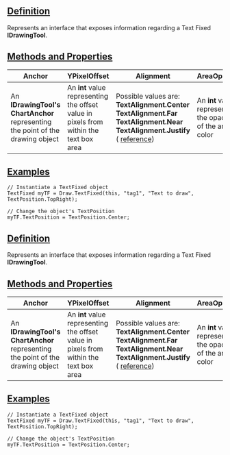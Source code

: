 ## [Definition](https://developer.ninjatrader.com/docs/desktop/textfixed\#definition)

Represents an interface that exposes information regarding a Text Fixed **IDrawingTool**.

## [Methods and Properties](https://developer.ninjatrader.com/docs/desktop/textfixed\#methods-and-properties)

| Anchor | YPixelOffset | Alignment | AreaOpacity | AreaBrush | DisplayText | TextBrush | Font | OutlineStroke | TextPosition |
| --- | --- | --- | --- | --- | --- | --- | --- | --- | --- |
| An **IDrawingTool's ChartAnchor** representing the point of the drawing object | An **int** value representing the offset value in pixels from within the text box area | Possible values are:<br>**TextAlignment.Center**<br>**TextAlignment.Far**<br>**TextAlignment.Near**<br>**TextAlignment.Justify**<br>( [reference](https://msdn.microsoft.com/en-us/library/system.windows.textalignment%28v=vs.110%29.aspx)) | An **int** value representing the opacity of the area color | A **Brush** class representing the fill color of the text box | A **string** value representing the text to be drawn | A **Brush** class representing the color of the text | A **Font** object representing the font for the text | The **Stroke** object used to outline the text box | Possible values are:<br>**TextPosition.BottomLeft**<br>**TextPosition.BottomRight**<br>**TextPosition.Center**<br>**TextPosition.TopLeft**<br>**TextPosition.TopRight** |

## [Examples](https://developer.ninjatrader.com/docs/desktop/textfixed\#examples)

```jsx-150469391 csharp
// Instantiate a TextFixed object
TextFixed myTF = Draw.TextFixed(this, "tag1", "Text to draw", TextPosition.TopRight);

// Change the object's TextPosition
myTF.TextPosition = TextPosition.Center;

```

## [Definition](https://developer.ninjatrader.com/docs/desktop/textfixed\#definition)

Represents an interface that exposes information regarding a Text Fixed **IDrawingTool**.

## [Methods and Properties](https://developer.ninjatrader.com/docs/desktop/textfixed\#methods-and-properties)

| Anchor | YPixelOffset | Alignment | AreaOpacity | AreaBrush | DisplayText | TextBrush | Font | OutlineStroke | TextPosition |
| --- | --- | --- | --- | --- | --- | --- | --- | --- | --- |
| An **IDrawingTool's ChartAnchor** representing the point of the drawing object | An **int** value representing the offset value in pixels from within the text box area | Possible values are:<br>**TextAlignment.Center**<br>**TextAlignment.Far**<br>**TextAlignment.Near**<br>**TextAlignment.Justify**<br>( [reference](https://msdn.microsoft.com/en-us/library/system.windows.textalignment%28v=vs.110%29.aspx)) | An **int** value representing the opacity of the area color | A **Brush** class representing the fill color of the text box | A **string** value representing the text to be drawn | A **Brush** class representing the color of the text | A **Font** object representing the font for the text | The **Stroke** object used to outline the text box | Possible values are:<br>**TextPosition.BottomLeft**<br>**TextPosition.BottomRight**<br>**TextPosition.Center**<br>**TextPosition.TopLeft**<br>**TextPosition.TopRight** |

## [Examples](https://developer.ninjatrader.com/docs/desktop/textfixed\#examples)

```jsx-150469391 csharp
// Instantiate a TextFixed object
TextFixed myTF = Draw.TextFixed(this, "tag1", "Text to draw", TextPosition.TopRight);

// Change the object's TextPosition
myTF.TextPosition = TextPosition.Center;

```